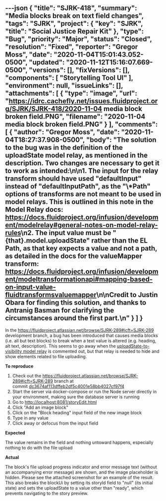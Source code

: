 ---json
{
  "title": "SJRK-418",
  "summary": "Media blocks break on text field changes",
  "tags": "SJRK",
  "project": {
    "key": "SJRK",
    "title": "Social Justice Repair Kit"
  },
  "type": "Bug",
  "priority": "Major",
  "status": "Closed",
  "resolution": "Fixed",
  "reporter": "Gregor Moss",
  "date": "2020-11-04T15:01:43.052-0500",
  "updated": "2020-11-12T15:16:07.669-0500",
  "versions": [],
  "fixVersions": [],
  "components": [
    "Storytelling Tool UI"
  ],
  "environment": null,
  "issueLinks": [],
  "attachments": [
    {
      "type": "image",
      "url": "https://idrc.cachefly.net/issues.fluidproject.org/SJRK/SJRK-418/2020-11-04 media block broken field.PNG",
      "filename": "2020-11-04 media block broken field.PNG"
    }
  ],
  "comments": [
    {
      "author": "Gregor Moss",
      "date": "2020-11-04T18:27:37.908-0500",
      "body": "The solution to the bug was in the definition of the uploadState model relay, as mentioned in the description. Two changes are necessary to get it to work as intended:\n\n1. The input for the relay transform should have used \"defaultInput\" instead of \"defaultInputPath\", as the \"\\*Path\" options of transforms are not meant to be used in model relays. This is outlined in this note in the Model Relay docs: <https://docs.fluidproject.org/infusion/development/modelrelay#general-notes-on-model-relay-rules>\n2. The input value must be \"{that}.model.uploadState\" rather than the EL Path, as that key expects a value and not a path, as detailed in the docs for the valueMapper transform: <https://docs.fluidproject.org/infusion/development/modeltransformationapi#mapping-based-on-input-value-fluidtransformsvaluemapper>\n\nCredit to Justin Obara for finding this solution, and thanks to Antranig Basman for clarifying the circumstances around the first part.\n"
    }
  ]
}
---
In the <https://fluidproject.atlassian.net/browse/SJRK-289#icft=SJRK-289> development branch, a bug has been introduced that causes media blocks (i.e. all but text blocks) to break when a text value is altered (e.g. heading, alt text, description). This seems to go away when the [uploadState-to-visibility model relay](https://github.com/BlueSlug/sjrk-story-telling/blob/dc3674af113dffeb2df5c4001e58bb4027cf97f4/src/ui/blockUi-editor.js#L208-L242) is commented out, but that relay is needed to hide and show elements related to file uploading.

**To reproduce**

1. Check out the <https://fluidproject.atlassian.net/browse/SJRK-289#icft=SJRK-289> branch at commit [dc3674af113dffeb2df5c4001e58bb4027cf97f4](https://github.com/BlueSlug/sjrk-story-telling/tree/dc3674af113dffeb2df5c4001e58bb4027cf97f4)
2. Start the server via docker-compose or run the Node server directly in your environment, making sure the database server is running
3. Go to <http://localhost:8081/storyEdit.html>
4. Click "Add an image block"
5. Click on the "Block heading" input field of the new image block
6. Type in any value
7. Click away or defocus from the input field

**Expected**

The value remains in the field and nothing untoward happens, especially nothing to do with the file upload

**Actual**

The block's file upload progress indicator and error message text (without an accompanying error message) are shown, and the image placeholder is hidden. Please see the attached screenshot for an example of the result. This also breaks the blockUi by setting its storyId field to "null" (its initial state) and sets the uploadState to a value other than "ready", which prevents navigating to the story preview.

        